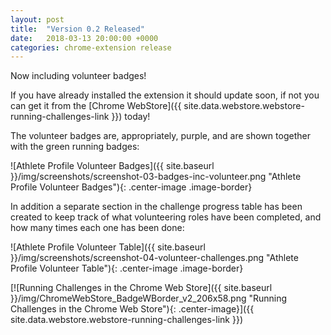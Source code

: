 ```yaml
---
layout: post
title:  "Version 0.2 Released"
date:   2018-03-13 20:00:00 +0000
categories: chrome-extension release
---
```

Now including volunteer badges!

If you have already installed the extension it should update soon, if not you can get it
from the [Chrome WebStore]({{ site.data.webstore.webstore-running-challenges-link }}) today!

The volunteer badges are, appropriately, purple, and are shown together with the
green running badges:

![Athlete Profile Volunteer Badges]({{ site.baseurl }}/img/screenshots/screenshot-03-badges-inc-volunteer.png "Athlete Profile Volunteer Badges"){: .center-image .image-border}

In addition a separate section in the challenge progress table has been created
to keep track of what volunteering roles have been completed, and how many times
each one has been done:

![Athlete Profile Volunteer Table]({{ site.baseurl }}/img/screenshots/screenshot-04-volunteer-challenges.png "Athlete Profile Volunteer Table"){: .center-image .image-border}

[![Running Challenges in the Chrome Web Store]({{ site.baseurl }}/img/ChromeWebStore_BadgeWBorder_v2_206x58.png "Running Challenges in the Chrome Web Store"){: .center-image}]({{ site.data.webstore.webstore-running-challenges-link }})
